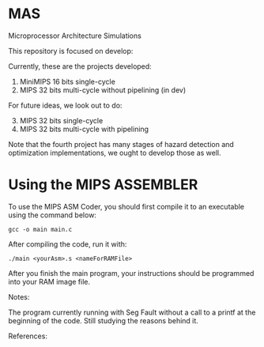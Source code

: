# MAS
Microprocessor Architecture Simulations

This repository is focused on develop:

Currently, these are the projects developed: 

1. MiniMIPS 16 bits single-cycle 
2. MIPS 32 bits multi-cycle without pipelining (in dev)


For future ideas, we look out to do:

3. MIPS 32 bits single-cycle
4. MIPS 32 bits multi-cycle with pipelining

Note that the fourth project has many stages of hazard detection and optimization implementations, we ought to develop those as well.

# Using the MIPS ASSEMBLER

To use the MIPS ASM Coder, you should first compile it to an executable using the command below:

```console
gcc -o main main.c
```
After compiling the code, run it with:

```console
./main <yourAsm>.s <nameForRAMFile>
```

After you finish the main program, your instructions should be programmed into your RAM image file.

Notes:

The program currently running with Seg Fault without a call to a printf at the beginning of the code. Still studying the reasons behind it.

References:

